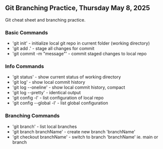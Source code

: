 ## Git Branching Practice, Thursday May 8, 2025

Git cheat sheet and branching practice.

### Basic Commands

* 'git init' - initialize local git repo in current folder (working directory)
* 'git add .' - stage all changes for commit
* 'git commit -m "message"' - commit staged changes to local repo

### Info Commands

* 'git status' - show current status of working directory
* 'git log' - show local commit history
* 'git log --oneline' - show local commit history, compact
* 'git log --pretty' - identical output
* 'git config -l' - list configuration of local repo
* 'git config --global -l' - list global configuration

### Branching Commands
* 'git branch' - list local branches
* 'git branch branchName' - create new branch 'branchName'
* 'git checkout branchName' - switch to branch 'branchName' ie. main or branch

